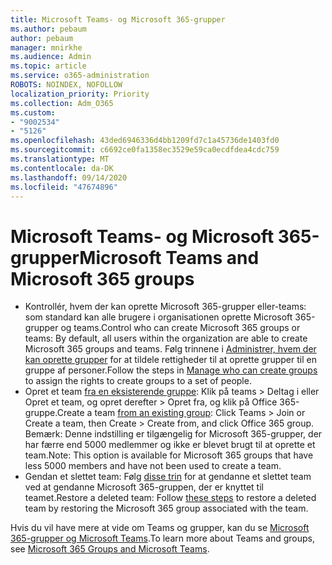 ```yaml
---
title: Microsoft Teams- og Microsoft 365-grupper
ms.author: pebaum
author: pebaum
manager: mnirkhe
ms.audience: Admin
ms.topic: article
ms.service: o365-administration
ROBOTS: NOINDEX, NOFOLLOW
localization_priority: Priority
ms.collection: Adm_O365
ms.custom:
- "9002534"
- "5126"
ms.openlocfilehash: 43ded6946336d4bb1209fd7c1a45736de1403fd0
ms.sourcegitcommit: c6692ce0fa1358ec3529e59ca0ecdfdea4cdc759
ms.translationtype: MT
ms.contentlocale: da-DK
ms.lasthandoff: 09/14/2020
ms.locfileid: "47674896"
---
```

# <a name="microsoft-teams-and-microsoft-365-groups"></a><span data-ttu-id="15e44-102">Microsoft Teams- og Microsoft 365-grupper</span><span class="sxs-lookup"><span data-stu-id="15e44-102">Microsoft Teams and Microsoft 365 groups</span></span>

- <span data-ttu-id="15e44-103">Kontrollér, hvem der kan oprette Microsoft 365-grupper eller-teams: som standard kan alle brugere i organisationen oprette Microsoft 365-grupper og teams.</span><span class="sxs-lookup"><span data-stu-id="15e44-103">Control who can create Microsoft 365 groups or teams: By default, all users within the organization are able to create Microsoft 365 groups and teams.</span></span> <span data-ttu-id="15e44-104">Følg trinnene i [Administrer, hvem der kan oprette grupper](https://support.office.com/article/4c46c8cb-17d0-44b5-9776-005fced8e618) for at tildele rettigheder til at oprette grupper til en gruppe af personer.</span><span class="sxs-lookup"><span data-stu-id="15e44-104">Follow the steps in [Manage who can create groups](https://support.office.com/article/4c46c8cb-17d0-44b5-9776-005fced8e618) to assign the rights to create groups to a set of people.</span></span>
- <span data-ttu-id="15e44-105">Opret et team  [fra en eksisterende gruppe](https://support.microsoft.com/office/24ec428e-40d7-4a1a-ab87-29be7d145865): Klik på teams > Deltag i eller Opret et team, og opret derefter > Opret fra, og klik på Office 365-gruppe.</span><span class="sxs-lookup"><span data-stu-id="15e44-105">Create a team  [from an existing group](https://support.microsoft.com/office/24ec428e-40d7-4a1a-ab87-29be7d145865): Click Teams > Join or Create a team, then Create > Create from, and click Office 365 group.</span></span> <span data-ttu-id="15e44-106">Bemærk: Denne indstilling er tilgængelig for Microsoft 365-grupper, der har færre end 5000 medlemmer og ikke er blevet brugt til at oprette et team.</span><span class="sxs-lookup"><span data-stu-id="15e44-106">Note: This option is available for Microsoft 365 groups that have less 5000 members and have not been used to create a team.</span></span>
- <span data-ttu-id="15e44-107">Gendan et slettet team: Følg [disse trin](https://docs.microsoft.com/microsoftteams/archive-or-delete-a-team#restore-a-deleted-team) for at gendanne et slettet team ved at gendanne Microsoft 365-gruppen, der er knyttet til teamet.</span><span class="sxs-lookup"><span data-stu-id="15e44-107">Restore a deleted team: Follow [these steps](https://docs.microsoft.com/microsoftteams/archive-or-delete-a-team#restore-a-deleted-team) to restore a deleted team by restoring the Microsoft 365 group associated with the team.</span></span>

<span data-ttu-id="15e44-108">Hvis du vil have mere at vide om Teams og grupper, kan du se [Microsoft 365-grupper og Microsoft Teams](https://docs.microsoft.com/microsoftteams/office-365-groups).</span><span class="sxs-lookup"><span data-stu-id="15e44-108">To learn more about Teams and groups, see [Microsoft 365 Groups and Microsoft Teams](https://docs.microsoft.com/microsoftteams/office-365-groups).</span></span>

